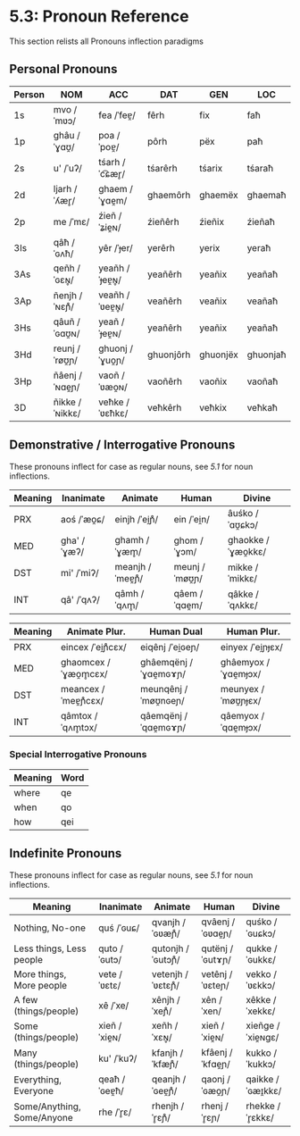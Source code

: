# 5.3: Pronoun Reference

This section relists all Pronouns inflection paradigms

## Personal Pronouns

|Person| NOM         | ACC           | DAT      | GEN     | LOC     |
|-----|------------- |---------------|--------  |-------- |-------- |
| 1s  | mvo /ˈmʋɔ/   | fea /ˈfeɐ̯/    | fêrh     | fix     | faħ     |
| 1p  | ghâu /ˈɣɑʊ̯/  | poa /ˈpoɐ̯/    | pôrh     | pëx     | paħ     |
| 2s  | u' /ˈuʔ/     | tśarh /ˈc͡ɕær̥/ | tśarêrh  | tśarix  | tśaraħ  |
| 2d  | ljarh /ˈʎær̥/ | ghaem /ˈɣɑe̯m/ | ghaemôrh | ghaemëx | ghaemaħ |
| 2p  | me /ˈmɛ/     | źieñ /ˈʑie̯ɴ/  | źieñêrh  | źieñix  | źieñaħ  |
| 3Is | qâħ /ˈɢʌħ/   | yêr /ˈɟer/    | yerêrh   | yerix   | yeraħ   |
| 3As | qeñh /ˈɢɛɴ̥/  | yeañh /ˈɟeɐ̯ɴ̥/ | yeañêrh  | yeañix  | yeañaħ  |
| 3Ap | ñenjh /ˈɴɛɲ̊/ | veañh /ˈʋeɐ̯ɴ̥/ | veañêrh  | veañix  | veañaħ  |
| 3Hs | qâuñ /ˈɢɑʊ̯ɴ/ | yeañ /ˈɟeɐ̯ɴ/  | yeañêrh  | yeañix  | yeañaħ  |
| 3Hd | reunj /ˈrøʊ̯ɲ/|ghuonj /ˈɣuo̯ɲ/ |ghuonjôrh |ghuonjëx |ghuonjaħ |
| 3Hp | ñâenj /ˈɴɑe̯ɲ/| vaoñ /ˈʋæo̯ɴ/  | vaoñêrh  | vaoñix  | vaoñaħ  |
| 3D  |ñikke /ˈɴikkɛ/|veħke /ˈʋɛħkɛ/ | veħkêrh  | veħkix  | veħkaħ  |

## Demonstrative / Interrogative Pronouns

These pronouns inflect for case as regular nouns, see *5.1* for noun inflections.

|Meaning|Inanimate  |Animate       |Human        |Divine           |
|-------|---------- |-------       |-----        |------           |
| PRX   |aoś /ˈæo̯ɕ/ |einjh /ˈei̯ɲ̊/  |ein /ˈei̯n/   |âuśko /ˈɑʊ̯ɕkɔ/   |
| MED   |gha' /ˈɣæʔ/|ghamh /ˈɣæm̥/  |ghom /ˈɣɔm/  |ghaokke /ˈɣæo̯kkɛ/|
| DST   |mi' /ˈmiʔ/ |meanjh /ˈmeɐ̯ɲ̊/|meunj /ˈmøʊ̯ɲ/|mikke /ˈmikkɛ/   |
| INT   |qâ' /ˈqʌʔ/ |qâmh /ˈqʌm̥/   |qâem /ˈqɑe̯m/ |qâkke /ˈqʌkkɛ/   |

|Meaning|Animate Plur.      |Human Dual          |Human Plur.        |
|-------|-------            |-----               |-----              |
| PRX   |eincex /ˈei̯ɲ̊cɛx/   |eiqênj /ˈei̯ɢeɲ/     |einyex /ˈei̯ɲɟɛx/   |
| MED   |ghaomcex /ˈɣæo̯m̥cɛx/|ghâemqënj /ˈɣɑe̯mɢɤɲ/|ghâemyox /ˈɣɑe̯mɟɔx/|
| DST   |meancex /ˈmeɐ̯ɲ̊cɛx/ |meunqênj /ˈmøʊ̯nɢeɲ/ |meunyex /ˈmøʊ̯ɲɟɛx/ |
| INT   |qâmtox /ˈqʌm̥tɔx/   |qâemqënj /ˈqɑe̯mɢɤɲ/ |qâemyox /ˈqɑe̯mɟɔx/ |

### Special Interrogative Pronouns

|Meaning|Word |
|-------|---- |
| where | qe  |
| when  | qo  |
| how   | qei |

## Indefinite Pronouns

These pronouns inflect for case as regular nouns, see *5.1* for noun inflections.

| Meaning                    |Inanimate    |Animate         |Human           |Divine           |
| -------------------------- |----------   |-------         |-----           |------           |
| Nothing, No-one            |quś /ˈɢuɕ/   |qvanjh /ˈɢʋæɲ̊/  |qvâenj /ˈɢʋɑe̯ɲ/ |quśko /ˈɢuɕkɔ/   |
| Less things, Less people   |quto /ˈɢutɔ/ |qutonjh /ˈɢutɔɲ̊/|qutënj /ˈɢutɤɲ/ |qukke /ˈɢukkɛ/   |
| More things, More people   |vete /ˈʋɛtɛ/ |vetenjh /ˈʋɛtɛɲ̊/|vetênj /ˈʋɛteɲ/ |vekko /ˈʋɛkkɔ/   |
| A few (things/people)      |xê /ˈxe/     |xênjh /ˈxeɲ̊/    |xên /ˈxen/      |xêkke /ˈxekkɛ/   |
| Some (things/people)       |xieñ /ˈxie̯ɴ/ |xeñh /ˈxɛɴ̥/     |xieñ /ˈxie̯ɴ/    |xieñge /ˈxie̯ɴgɛ/ |
| Many (things/people)       |ku' /ˈkuʔ/   |kfanjh /ˈkfæɲ̊/  |kfâenj /ˈkfɑe̯ɲ/ |kukko /ˈkukkɔ/   |
| Everything, Everyone       |qeaħ /ˈɢeɐ̯ħ/ |qeanjh /ˈɢeɐ̯ɲ̊/  |qaonj /ˈɢæo̯ɲ/   |qaikke /ˈɢæɪ̯kkɛ/ |
| Some/Anything, Some/Anyone |rhe /ˈr̥ɛ/    |rhenjh /ˈr̥ɛɲ̊/   |rhenj /ˈr̥ɛɲ/    |rhekke /ˈr̥ɛkkɛ/  |

